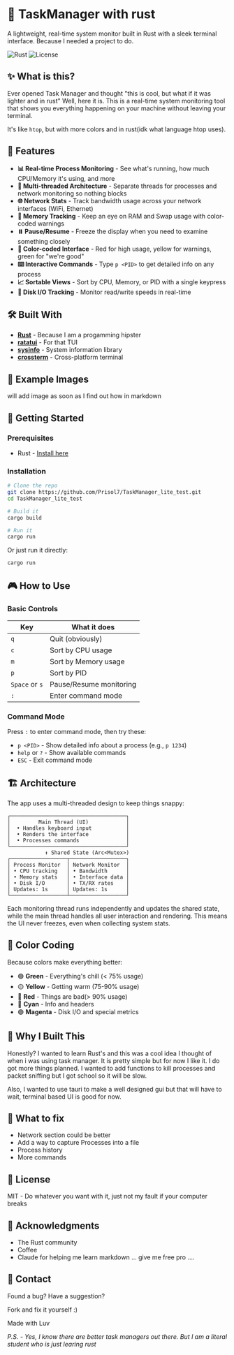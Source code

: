 # 🚀 TaskManager with rust

A lightweight, real-time system monitor built in Rust with a sleek terminal interface. Because I needed a project to do.

![Rust](https://img.shields.io/badge/rust-%23000000.svg?style=for-the-badge&logo=rust&logoColor=white)
![License](https://img.shields.io/badge/license-MIT-blue.svg?style=for-the-badge)

## ✨ What is this?

Ever opened Task Manager and thought "this is cool, but what if it was lighter and in rust" Well, here it is. This is a real-time system monitoring tool that shows you everything happening on your machine without leaving your terminal. 

It's like `htop`, but with more colors and in rust(idk what language htop uses). 

## 🎯 Features

- **📊 Real-time Process Monitoring** - See what's running, how much CPU/Memory it's using, and more
- **🔄 Multi-threaded Architecture** - Separate threads for processes and network monitoring so nothing blocks
- **🌐 Network Stats** - Track bandwidth usage across your network interfaces (WiFi, Ethernet)
- **💾 Memory Tracking** - Keep an eye on RAM and Swap usage with color-coded warnings
- **⏸️ Pause/Resume** - Freeze the display when you need to examine something closely
- **🎨 Color-coded Interface** - Red for high usage, yellow for warnings, green for "we're good"
- **⌨️ Interactive Commands** - Type `p <PID>` to get detailed info on any process
- **📈 Sortable Views** - Sort by CPU, Memory, or PID with a single keypress
- **💨 Disk I/O Tracking** - Monitor read/write speeds in real-time

## 🛠️ Built With

- **[Rust](https://www.rust-lang.org/)** - Because I am a progamming hipster
- **[ratatui](https://github.com/ratatui-org/ratatui)** - For that TUI
- **[sysinfo](https://github.com/GuillaumeGomez/sysinfo)** - System information library
- **[crossterm](https://github.com/crossterm-rs/crossterm)** - Cross-platform terminal 

## 📸 Example Images

will add image as soon as I find out how in markdown

## 🚀 Getting Started

### Prerequisites

- Rust - [Install here](https://rustup.rs/)

### Installation

```bash
# Clone the repo
git clone https://github.com/Prisol7/TaskManager_lite_test.git
cd TaskManager_lite_test

# Build it
cargo build

# Run it
cargo run
```

Or just run it directly:
```bash
cargo run
```

## 🎮 How to Use

### Basic Controls

| Key | What it does |
|-----|-------------|
| `q` | Quit (obviously) |
| `c` | Sort by CPU usage |
| `m` | Sort by Memory usage |
| `p` | Sort by PID |
| `Space` or `s` | Pause/Resume monitoring |
| `:` | Enter command mode |

### Command Mode

Press `:` to enter command mode, then try these:

- `p <PID>` - Show detailed info about a process (e.g., `p 1234`)
- `help` or `?` - Show available commands
- `ESC` - Exit command mode

## 🏗️ Architecture

The app uses a multi-threaded design to keep things snappy:

```
┌─────────────────────────────────────┐
│         Main Thread (UI)            │
│  • Handles keyboard input           │
│  • Renders the interface            │
│  • Processes commands               │
└─────────────────────────────────────┘
            ↕️ Shared State (Arc<Mutex>)
┌──────────────────┬──────────────────┐
│ Process Monitor  │ Network Monitor  │
│ • CPU tracking   │ • Bandwidth      │
│ • Memory stats   │ • Interface data │
│ • Disk I/O       │ • TX/RX rates    │
│ Updates: 1s      │ Updates: 1s      │
└──────────────────┴──────────────────┘
```

Each monitoring thread runs independently and updates the shared state, while the main thread handles all user interaction and rendering. This means the UI never freezes, even when collecting system stats.

## 🎨 Color Coding

Because colors make everything better:

- 🟢 **Green** - Everything's chill (< 75% usage)
- 🟡 **Yellow** - Getting warm (75-90% usage)
- 🔴 **Red** - Things are bad(> 90% usage)
- 🔵 **Cyan** - Info and headers
- 🟣 **Magenta** - Disk I/O and special metrics

## 🤔 Why I Built This

Honestly? I wanted to learn Rust's and this was a cool idea I thought of when i was using task manager. It is pretty simple but for now I like it. I do got more things planned. I wanted to add functions to kill processes and packet sniffing but I got school so it will be slow.

Also, I wanted to use tauri to make a well designed gui but that will have to wait, terminal based UI is good for now.


## 🐛 What to fix

- Network section could be better
- Add a way to capture Processes into a file
- Process history
- More commands

## 📄 License

MIT - Do whatever you want with it, just not my fault if your computer breaks

## 🙏 Acknowledgments

- The Rust community
- Coffee
- Claude for helping me learn markdown ... give me free pro ....

## 💬 Contact

Found a bug? Have a suggestion?

Fork and fix it yourself :)


Made with Luv

*P.S. - Yes, I know there are better task managers out there. But I am a literal student who is just learing rust*
